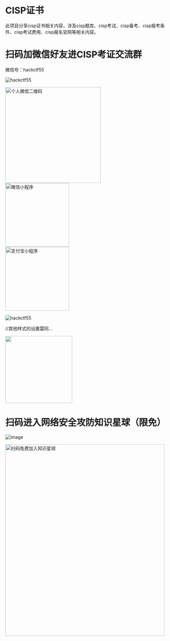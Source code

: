 # CISP证书

此项目分享cisp证书相关内容，涉及cisp题库、cisp考试、cisp备考、cisp报考条件、cisp考试费用、cisp报名官网等相关内容。

# 扫码加微信好友进CISP考证交流群

微信号：hackctf55

![hackctf55](https://github.com/hackctf55/cisp/assets/129292908/18bfe928-89bd-47a9-9dab-187037860c64)

<img src="https://github.com/hackctf55/cisp/assets/129292908/18bfe928-89bd-47a9-9dab-187037860c64.jpg" width="300" height="300" alt="个人微信二维码"/><br/>
<img src="https://github.com/仓库名/项目名/blob/master/m/20200424230237910.jpg" width="200" height="200" alt="微信小程序"/><br/>
<img src="https://github.com/仓库名/项目名/blob/master/m/20200424225428179.jpg" width="200"  alt="支付宝小程序"/><br/>

![hackctf55](https://github.com/hackctf55/cisp/assets/129292908/18bfe928-89bd-47a9-9dab-187037860c64)

//其他样式的设置雷同...

<img src="[https://github.com/Chen-Yi-Ran/OnlineStudy/blob/master/file/course.jpg](https://user-images.githubusercontent.com/129292908/251886305-18bfe928-89bd-47a9-9dab-187037860c64.jpg)" width="210px">


# 扫码进入网络安全攻防知识星球（限免）

![image](https://github.com/hackctf55/cisp/assets/129292908/2f0e4e89-0093-4435-9311-12b5056f3ae6)

<img src="https://github.com/hackctf55/cisp/assets/129292908/2f0e4e89-0093-4435-9311-12b5056f3ae6.jpg" width="500" height="600" alt="扫码免费加入知识星球"/><br/>

